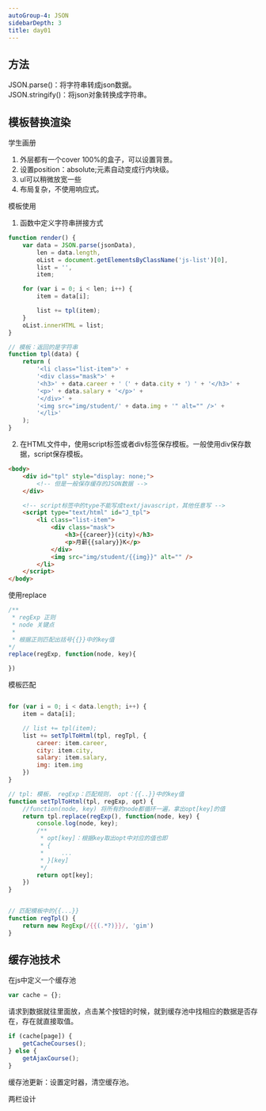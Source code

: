 ```yaml
---
autoGroup-4: JSON
sidebarDepth: 3
title: day01
---
```


## 方法
JSON.parse()：将字符串转成json数据。    
JSON.stringify()：将json对象转换成字符串。

## 模板替换渲染
学生画册
1. 外层都有一个cover 100%的盒子，可以设置背景。
2. 设置position：absolute;元素自动变成行内块级。
3. ul可以稍微放宽一些
4. 布局复杂，不使用响应式。


模板使用
1. 函数中定义字符串拼接方式
```js
function render() {
    var data = JSON.parse(jsonData),
        len = data.length,
        oList = document.getElementsByClassName('js-list')[0],
        list = '',
        item;

    for (var i = 0; i < len; i++) {
        item = data[i];

        list += tpl(item);
    }
    oList.innerHTML = list;
}

// 模板：返回的是字符串
function tpl(data) {
    return (
        '<li class="list-item">' +
        '<div class="mask">' +
        '<h3>' + data.career + '（' + data.city + '）' + '</h3>' +
        '<p>' + data.salary + '</p>' +
        '</div>' +
        '<img src="img/student/' + data.img + '" alt="" />' +
        '</li>'
    );
}
```

2. 在HTML文件中，使用script标签或者div标签保存模板。一般使用div保存数据，script保存模板。
```html
<body>
    <div id="tpl" style="display: none;">
        <!-- 但是一般保存缓存的JSON数据 -->
    </div>

    <!-- script标签中的type不能写成text/javascript，其他任意写 -->
    <script type="text/html" id="J_tpl">
        <li class="list-item">
            <div class="mask">
                <h3>{{career}}(city)</h3>
                <p>月薪{{salary}}K</p>
            </div>
            <img src="img/student/{{img}}" alt="" />
        </li>
    </script>
</body>
```

使用replace
```js
/**
 * regExp 正则
 * node 关键点
 * 
 * 根据正则匹配出括号{{}}中的key值
*/
replace(regExp, function(node, key){

})
```
模板匹配
```js

for (var i = 0; i < data.length; i++) {
    item = data[i];

    // list += tpl(item);
    list += setTplToHtml(tpl, regTpl, {
        career: item.career,
        city: item.city,
        salary: item.salary,
        img: item.img
    })
}

// tpl: 模板， regExp：匹配规则， opt：{{..}}中的key值
function setTplToHtml(tpl, regExp, opt) {
    //function(node, key) 将所有的node都循环一遍，拿出opt[key]的值
    return tpl.replace(regExp(), function(node, key) {
        console.log(node, key);
        /**
         * opt[key]：根据key取出opt中对应的值也即
         * {
         *     ... 
         * }[key]
         */
        return opt[key];
    })
}


// 匹配模板中的{{...}}
function regTpl() {
    return new RegExp(/{{(.*?)}}/, 'gim')
}


```

## 缓存池技术

在js中定义一个缓存池
```js
var cache = {};
```
请求到数据就往里面放，点击某个按钮的时候，就到缓存池中找相应的数据是否存在，存在就直接取值。
```js
if (cache[page]) {
    getCacheCourses();
} else {
    getAjaxCourse();
}
```
缓存池更新：设置定时器，清空缓存池。

两栏设计

